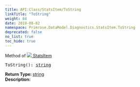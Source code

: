 ```yaml
---
title: API:Class/StatsItem/ToString
linkTitle: "ToString"
weight: 84
date: 2019-08-02
namespace: Primrose.DataModel.Diagnostics.StatsItem.ToString
deprecated: false
no_list: true
toc_hide: true
---
```

Method of <a href="/docs/api-reference/Class/StatsItem"><img src="/icons/silk/default.png"/>&nbsp;StatsItem</a>
<pre class="method-declaration">
ToString(): <a class="type" href="/docs/api-reference/System/string">string</a></pre>
<b>Return Type: </b>
<a class="type" href="/docs/api-reference/System/string">string</a>
<br/>
<b>Description: </b>